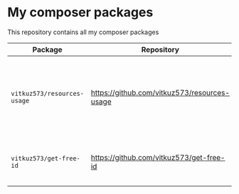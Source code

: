# My composer packages

This repository contains all my composer packages

|Package                    |Repository                                  |Description                                                               |
|---------------------------|--------------------------------------------|--------------------------------------------------------------------------|
|`vitkuz573/resources-usage`|https://github.com/vitkuz573/resources-usage|Cross-platform package for getting information about system resource usage|
|`vitkuz573/get-free-id`    |https://github.com/vitkuz573/get-free-id    |Package to get a free id (for example: in XML)                            |
